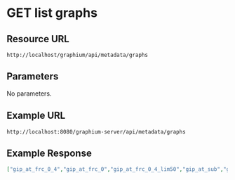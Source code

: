 # GET list graphs

## Resource URL

`http://localhost/graphium/api/metadata/graphs`

## Parameters

No parameters.

## Example URL

`http://localhost:8080/graphium-server/api/metadata/graphs`

## Example Response

```json
["gip_at_frc_0_4","gip_at_frc_0","gip_at_frc_0_4_lim50","gip_at_sub","gip_at_frc_0_4_test","gip_sbg","gip_at_frc_0_trimmed","gip_at_frc_0_trimmed_pxc","osm_at"]
```


